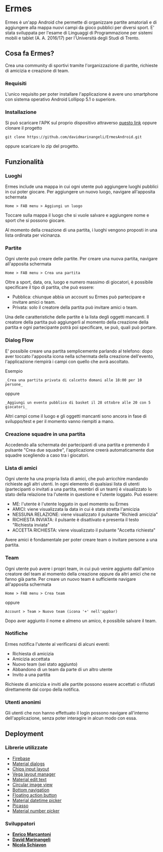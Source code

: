# Ermes

Ermes è un'app Android che permette di organizzare partite amatoriali e di aggiungere alla mappa nuovi campi da gioco pubblici per diversi sport.
E' stata sviluppata per l'esame di Linguaggi di Programmazione per sistemi mobili e tablet (A. A. 2016/17) per l'Università degli Studi di Trento.


## Cosa fa Ermes? 

Crea una community di sportivi tramite l'organizzazione di partite, richieste di amicizia e creazione di team.

### Requisiti

L'unico requisito per poter installare l'applicazione è avere uno smartphone con sistema operativo Android Lollipop 5.1 o superiore.

### Installazione

Si può scaricare l'APK sul proprio dispositivo attraverso 
 [questo link](https://drive.google.com/file/d/1r_BN19eDrULXr4I1pwZAl1fveYB3W2oz/view?usp=sharing) oppure clonare il progetto

```
git clone https://github.com/davidmarinangeli/ErmesAndroid.git
```

oppure scaricare lo zip del progetto.

## Funzionalità

### Luoghi

Ermes include una mappa in cui ogni utente può aggiungere luoghi pubblici in cui poter giocare.
Per aggiungere un nuovo luogo, navigare all'apposita schermata

```
Home > FAB menu > Aggiungi un luogo
```

Toccare sulla mappa il luogo che si vuole salvare e aggiungere nome e sport che si possono giocare.

Al momento della creazione di una partita, i luoghi vengono proposti in una lista ordinata per vicinanza.

### Partite

Ogni utente può creare delle partite.
Per creare una nuova partita, navigare all'apposita schermata

```
Home > FAB menu > Crea una partita
```

Oltre a sport, data, ora, luogo e numero massimo di giocatori, è possibile specificare il tipo di partita, che può essere:

* Pubblica: chiunque abbia un account su Ermes può partecipare e invitare amici o team.
* Privata: solo il creatore della partita può invitare amici o team.

Una delle caratteristiche delle partite è la lista degli oggetti mancanti.
Il creatore della partita può aggiungerli al momento della creazione della partita e ogni partecipante potrà poi specificare, se può, quali può
portare.

### Dialog Flow

E' possibile creare una partita semplicemente parlando al telefono: dopo aver toccato l'apposita icona nella schermata della creazione dell'evento,
l'applicazione riempirà i campi con quello che avrà ascoltato.

Esempio

```
_Crea una partita privata di calcetto domani alle 18:00 per 10 persone_
```
oppure
```
_Aggiungi un evento pubblico di basket il 28 ottobre alle 20 con 5 giocatori_
```

Altri campi come il luogo e gli oggetti mancanti sono ancora in fase di sviluppo/test e per il momento vanno riempiti a mano.

### Creazione squadre in una partita

Accedendo alla schermata dei partecipanti di una partita e premendo il pulsante "Crea due squadre", l'applicazione creerà automaticamente due squadre
scegliendo a caso tra i giocatori.

### Lista di amici

Ogni utente ha una propria lista di amici, che può arricchire mandando richieste agli altri utenti.
In ogni elemento di qualsiasi lista di utenti (partecipanti o invitati a una partita, membri di un team) è visualizzato lo stato della relazione
tra l'utente in questione e l'utente loggato. Può essere:

* ME: l'utente è l'utente loggato in quel momento su Ermes
* AMICI: viene visualizzata la data in cui è stata stretta l'amicizia
* NESSUNA RELAZIONE: viene visualizzato il pulsante "Richiedi amicizia"
* RICHIESTA INVIATA: il pulsante è disattivato e presenta il testo "Richiesta inviata"
* ACCETTA RICHIESTA: viene visualizzato il pulsante "Accetta richiesta"

Avere amici è fondamentale per poter creare team o invitare persone a una partita.

### Team

Ogni utente può avere i propri team, in cui può venire aggiunto dall'amico creatore del team al momento della creazione oppure da altri amici che ne
fanno già parte.
Per creare un nuovo team è sufficiente navigare all'apposita schermata

```
Home > FAB menu > Crea team
```
oppure
```
Account > Team > Nuovo team (icona '+' nell'appbar)
```

Dopo aver aggiunto il nome e almeno un amico, è possibile salvare il team.

### Notifiche

Ermes notifica l'utente al verificarsi di alcuni eventi:

* Richiesta di amicizia
* Amicizia accettata
* Nuovo team (sei stato aggiunto)
* Abbandono di un team da parte di un altro utente
* Invito a una partita

Richieste di amicizia e inviti alle partite possono essere accettati o rifiutati direttamente dal corpo della notifica.

### Utenti anonimi

Gli utenti che non hanno effettuato il login possono navigare all'interno dell'applicazione, senza poter interagire in alcun modo con essa.

## Deployment

### Librerie utilizzate

* [Firebase](https://firebase.google.com/)
* [Material dialogs](https://github.com/afollestad/material-dialogs)
* [Chips input layout](https://github.com/tylersuehr7/chips-input-layout)
* [Vega layout manager](https://github.com/xmuSistone/VegaLayoutManager)
* [Material edit text](https://github.com/rengwuxian/MaterialEditText)
* [Circular image view](https://github.com/lopspower/CircularImageView)
* [Bottom navigation](https://github.com/aurelhubert/ahbottomnavigation)
* [Floating action button](https://github.com/Clans/FloatingActionButton)
* [Material datetime picker](https://github.com/wdullaer/MaterialDateTimePicker)
* [Picasso](http://square.github.io/picasso/)
* [Material number picker](https://github.com/KasualBusiness/MaterialNumberPicker)

### Sviluppatori

* [**Enrico Marcantoni**](https://github.com/mpcicco)
* [**David Marinangeli**](https://github.com/davidmarinangeli)
* [**Nicola Schiavon**](https://github.com/nicolaburetta)

